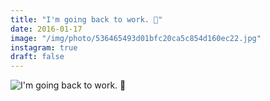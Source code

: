 ```yaml
---
title: "I'm going back to work. 💸"
date: 2016-01-17
image: "/img/photo/536465493d01bfc20ca5c854d160ec22.jpg"
instagram: true
draft: false
---
```


![I'm going back to work. 💸](/img/photo/536465493d01bfc20ca5c854d160ec22.jpg)
